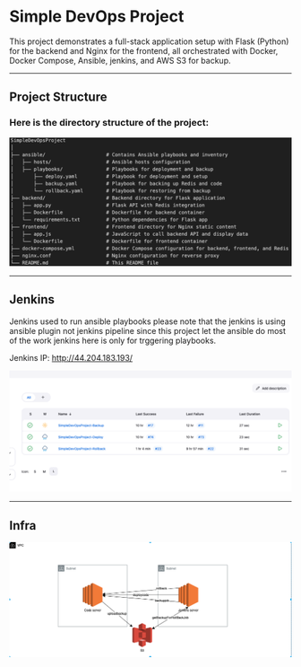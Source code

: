 # Simple DevOps Project

This project demonstrates a full-stack application setup with Flask (Python) for the backend and Nginx for the frontend, all orchestrated with Docker, Docker Compose, Ansible, jenkins, and AWS S3 for backup.

---

## Project Structure

### Here is the directory structure of the project:


![alt text](image-1.png)


---

## Jenkins

 Jenkins used to run ansible playbooks please note that the jenkins is using ansible plugin not jenkins pipeline since this project let the    ansible do most of the work jenkins here is only for trggering playbooks.

Jenkins IP: http://44.204.183.193/

![alt text](image.png)


---
## Infra

![alt text](image-2.png)
